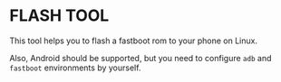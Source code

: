 # FLASH TOOL

This tool helps you to flash a fastboot rom to your phone on Linux.

Also, Android should be supported, but you need to configure `adb` and `fastboot` environments by yourself.
